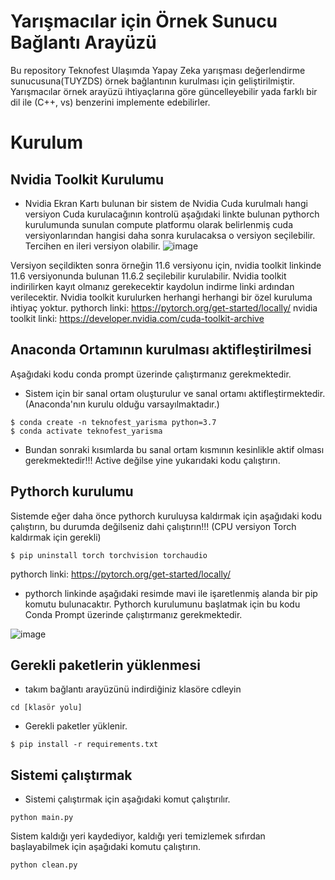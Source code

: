 # Yarışmacılar için Örnek Sunucu Bağlantı Arayüzü
Bu repository Teknofest Ulaşımda Yapay Zeka yarışması değerlendirme sunucusuna(TUYZDS) örnek bağlantının kurulması için geliştirilmiştir.
Yarışmacılar örnek arayüzü ihtiyaçlarına göre güncelleyebilir yada farklı bir dil ile (C++, vs) benzerini implemente edebilirler.
 
 
 
 

# Kurulum
## Nvidia Toolkit Kurulumu
- Nvidia Ekran Kartı bulunan bir sistem de
Nvidia Cuda kurulmalı hangi versiyon Cuda kurulacağının kontrolü aşağıdaki linkte bulunan pythorch kurulumunda sunulan compute platformu olarak belirlenmiş cuda versiyonlarından hangisi daha sonra kurulacaksa o versiyon seçilebilir. Tercihen en ileri versiyon olabilir.
![image](https://user-images.githubusercontent.com/55704722/180610737-5aa45a1e-0c10-4986-9a9d-d19db973a7a3.png)

Versiyon seçildikten sonra örneğin 11.6 versiyonu için,
nvidia toolkit linkinde 11.6 versiyonunda bulunan 11.6.2 seçilebilir kurulabilir. Nvidia toolkit indirilirken kayıt olmanız gerekecektir kaydolun indirme linki ardından verilecektir. Nvidia toolkit kurulurken herhangi herhangi bir özel kuruluma ihtiyaç yoktur.
pythorch linki: https://pytorch.org/get-started/locally/
nvidia toolkit linki: https://developer.nvidia.com/cuda-toolkit-archive
## Anaconda Ortamının kurulması aktifleştirilmesi
Aşağıdaki kodu conda prompt üzerinde çalıştırmanız gerekmektedir. 
- Sistem için bir sanal ortam oluşturulur ve sanal ortamı aktifleştirmektedir. (Anaconda'nın kurulu olduğu varsayılmaktadır.) 
```shell
$ conda create -n teknofest_yarisma python=3.7
$ conda activate teknofest_yarisma
```
- Bundan sonraki kısımlarda bu sanal ortam kısmının kesinlikle aktif olması gerekmektedir!!! Active değilse yine yukarıdaki kodu çalıştırın.

## Pythorch kurulumu
Sistemde eğer daha önce pythorch kuruluysa kaldırmak için aşağıdaki kodu çalıştırın, bu durumda değilseniz dahi çalıştırın!!! (CPU versiyon Torch kaldırmak için gerekli)
```shell
$ pip uninstall torch torchvision torchaudio
```
pythorch linki: https://pytorch.org/get-started/locally/
- pythorch linkinde aşağıdaki resimde mavi ile işaretlenmiş alanda bir pip komutu bulunacaktır. Pythorch kurulumunu başlatmak için bu kodu Conda Prompt üzerinde çalıştırmanız gerekmektedir. 

![image](https://user-images.githubusercontent.com/55704722/180611172-315fbd5d-4f2f-4619-9588-cbe82922984a.png)

## Gerekli paketlerin yüklenmesi
- takım bağlantı arayüzünü indirdiğiniz klasöre cdleyin
```
cd [klasör yolu]
```
- Gerekli paketler yüklenir.
```shell
$ pip install -r requirements.txt
```
 
## Sistemi çalıştırmak
- Sistemi çalıştırmak için aşağıdaki komut çalıştırılır.
````shell
python main.py
````
Sistem kaldığı yeri kaydediyor, kaldığı yeri temizlemek sıfırdan başlayabilmek için aşağıdaki komutu çalıştırın.
````shell
python clean.py
````
